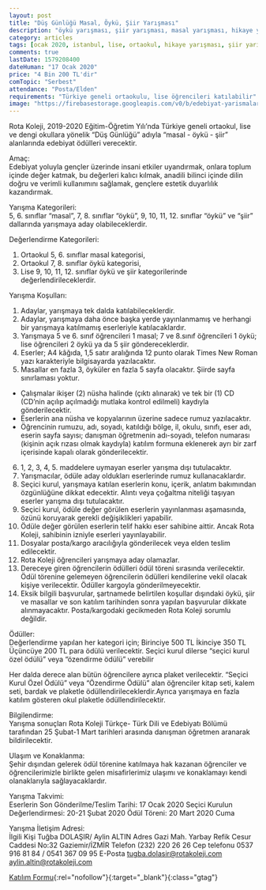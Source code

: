 ```yaml
---
layout: post
title: "Düş Günlüğü Masal, Öykü, Şiir Yarışması"
description: "öykü yarışması, şiir yarışması, masal yarışması, hikaye yarışması"
category: articles
tags: [ocak 2020, istanbul, lise, ortaokul, hikaye yarışması, şiir yarışması, masal yarışması]
comments: true
lastDate: 1579208400
dateHuman: "17 Ocak 2020"
price: "4 Bin 200 TL'dir"
comTopic: "Serbest"
attendance: "Posta/Elden"
requirements: "Türkiye geneli ortaokulu, lise öğrencileri katılabilir"
image: "https://firebasestorage.googleapis.com/v0/b/edebiyat-yarismalari.appspot.com/o/8-dus-gunlugu-masal-oyku-siir-yarismasi.jpg?alt=media&token=86d93077-5b31-45f8-a4c8-897b4fcb0249"
---
```


Rota Koleji, 2019-2020 Eğitim-Öğretim Yılı’nda Türkiye geneli ortaokul, lise ve dengi okullara yönelik “Düş Günlüğü” adıyla “masal - öykü - şiir” alanlarında edebiyat ödülleri verecektir.

Amaç:  
Edebiyat yoluyla gençler üzerinde insani etkiler uyandırmak, onlara toplum içinde değer katmak, bu değerleri kalıcı kılmak, anadili bilinci içinde dilin doğru ve verimli kullanımını sağlamak, gençlere estetik duyarlılık kazandırmak.

Yarışma Kategorileri:  
5, 6. sınıflar “masal”, 7, 8. sınıflar “öykü”, 9, 10, 11, 12. sınıflar “öykü” ve “şiir” dallarında yarışmaya aday olabileceklerdir.

Değerlendirme Kategorileri:  
1. Ortaokul 5, 6. sınıflar masal kategorisi,
2. Ortaokul 7, 8. sınıflar öykü kategorisi,
3. Lise 9, 10, 11, 12. sınıflar öykü ve şiir kategorilerinde değerlendirileceklerdir.

Yarışma Koşulları:  
1. Adaylar, yarışmaya tek dalda katılabileceklerdir.
2. Adaylar, yarışmaya daha önce başka yerde yayınlanmamış ve herhangi bir yarışmaya katılmamış eserleriyle katılacaklardır.
3. Yarışmaya 5 ve 6. sınıf öğrencileri 1 masal; 7 ve 8.sınıf öğrencileri 1 öykü; lise öğrencileri 2 öykü ya da 5 şiir göndereceklerdir.
4. Eserler; A4 kâğıda, 1,5 satır aralığında 12 punto olarak Times New Roman yazı karakteriyle bilgisayarda yazılacaktır.
5. Masallar en fazla 3, öyküler en fazla 5 sayfa olacaktır. Şiirde sayfa sınırlaması yoktur.
- Çalışmalar ikişer (2) nüsha halinde (çıktı alınarak) ve tek bir (1) CD (CD’nin açılıp açılmadığı mutlaka kontrol edilmeli) kaydıyla gönderilecektir.
- Eserlerin ana nüsha ve kopyalarının üzerine sadece rumuz yazılacaktır.
- Öğrencinin rumuzu, adı, soyadı, katıldığı bölge, il, okulu, sınıfı, eser adı, eserin sayfa sayısı; danışman öğretmenin adı-soyadı, telefon numarası (kişinin açık rızası olmak kaydıyla) katılım formuna eklenerek ayrı bir zarf içerisinde kapalı olarak gönderilecektir.
6. 1, 2, 3, 4, 5. maddelere uymayan eserler yarışma dışı tutulacaktır.
7. Yarışmacılar, ödüle aday oldukları eserlerinde rumuz kullanacaklardır.
8. Seçici kurul, yarışmaya katılan eserlerin konu, içerik, anlatım bakımından özgünlüğüne dikkat edecektir. Alıntı veya çoğaltma niteliği taşıyan eserler yarışma dışı tutulacaktır.
9. Seçici kurul, ödüle değer görülen eserlerin yayınlanması aşamasında, özünü koruyarak gerekli değişiklikleri yapabilir.
10. Ödüle değer görülen eserlerin telif hakkı eser sahibine aittir. Ancak Rota Koleji, sahibinin izniyle eserleri yayınlayabilir.
11. Dosyalar posta/kargo aracılığıyla gönderilecek veya elden teslim edilecektir.
12. Rota Koleji öğrencileri yarışmaya aday olamazlar.
13. Dereceye giren öğrencilerin ödülleri ödül töreni sırasında verilecektir. Ödül törenine gelemeyen öğrencilerin ödülleri kendilerine vekil olacak kişiye verilecektir. Ödüller kargoyla gönderilmeyecektir.
14. Eksik bilgili başvurular, şartnamede belirtilen koşullar dışındaki öykü, şiir ve masallar ve son katılım tarihinden sonra yapılan başvurular dikkate alınmayacaktır. Posta/kargodaki gecikmeden Rota Koleji sorumlu değildir.

Ödüller:  
Değerlendirme yapılan her kategori için;
Birinciye 500 TL
İkinciye 350 TL
Üçüncüye 200 TL para ödülü verilecektir.
Seçici kurul dilerse “seçici kurul özel ödülü” veya “özendirme ödülü” verebilir

Her dalda derece alan bütün öğrencilere ayrıca plaket verilecektir. “Seçici Kurul Özel Ödülü” veya “Özendirme Ödülü” alan öğrenciler kitap seti, kalem seti, bardak ve plaketle ödüllendirileceklerdir.Ayrıca yarışmaya en fazla katılım gösteren okul plaketle ödüllendirilecektir.

Bilgilendirme:  
Yarışma sonuçları Rota Koleji Türkçe- Türk Dili ve Edebiyatı Bölümü tarafından 25 Şubat-1 Mart tarihleri arasında danışman öğretmen aranarak bildirilecektir.

Ulaşım ve Konaklanma:  
Şehir dışından gelerek ödül törenine katılmaya hak kazanan öğrenciler ve öğrencilerimizle birlikte gelen misafirlerimiz ulaşımı ve konaklamayı kendi olanaklarıyla sağlayacaklardır.

Yarışma Takvimi:  
Eserlerin Son Gönderilme/Teslim Tarihi: 17 Ocak 2020
Seçici Kurulun Değerlendirmesi: 20-21 Şubat 2020
Ödül Töreni: 20 Mart 2020 Cuma

Yarışma İletişim Adresi:  
İlgili Kişi Tuğba DOLAŞIR/ Aylin ALTIN
Adres Gazi Mah. Yarbay Refik Cesur Caddesi No:32
Gaziemir/İZMİR
Telefon (232) 220 26 26
Cep telefonu
0537 916 81 84 / 0541 367 09 95
E-Posta tugba.dolasir@rotakoleji.com
aylin.altin@rotakoleji.com

[Katılım Formu](https://www.rotakoleji.com/Uploads/belgeler/2019-2020-dus-gunlugu-sartname.pdf?utm_source=edebiyatyarismalari.com&utm_medium=affiliate&utm_campaign=cpc){:rel="nofollow"}{:target="_blank"}{:class="gtag"}